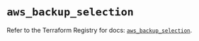# `aws_backup_selection`

Refer to the Terraform Registry for docs: [`aws_backup_selection`](https://registry.terraform.io/providers/hashicorp/aws/5.90.1/docs/resources/backup_selection).
